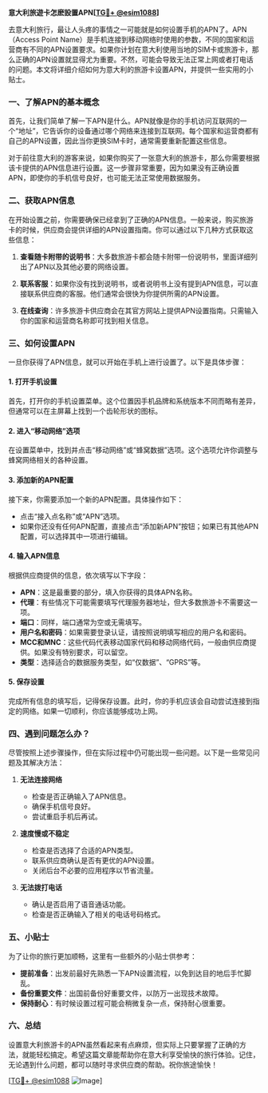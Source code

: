 **意大利旅遊卡怎麽設置APN[[TG💪+ @esim1088](https://t.me/s/esim1088)]**

去意大利旅行，最让人头疼的事情之一可能就是如何设置手机的APN了。APN（Access Point Name）是手机连接到移动网络时使用的参数，不同的国家和运营商有不同的APN设置要求。如果你计划在意大利使用当地的SIM卡或旅游卡，那么正确的APN设置就显得尤为重要。不然，可能会导致无法正常上网或者打电话的问题。本文将详细介绍如何为意大利的旅游卡设置APN，并提供一些实用的小贴士。

### 一、了解APN的基本概念

首先，让我们简单了解一下APN是什么。APN就像是你的手机访问互联网的一个“地址”，它告诉你的设备通过哪个网络来连接到互联网。每个国家和运营商都有自己的APN设置，因此当你更换SIM卡时，通常需要重新配置这些信息。

对于前往意大利的游客来说，如果你购买了一张意大利的旅游卡，那么你需要根据该卡提供的APN信息进行设置。这一步骤非常重要，因为如果没有正确设置APN，即使你的手机信号良好，也可能无法正常使用数据服务。

### 二、获取APN信息

在开始设置之前，你需要确保已经拿到了正确的APN信息。一般来说，购买旅游卡的时候，供应商会提供详细的APN设置指南。你可以通过以下几种方式获取这些信息：

1. **查看随卡附带的说明书**：大多数旅游卡都会随卡附带一份说明书，里面详细列出了APN以及其他必要的网络设置。
   
2. **联系客服**：如果你没有找到说明书，或者说明书上没有提到APN信息，可以直接联系供应商的客服。他们通常会很快为你提供所需的APN设置。

3. **在线查询**：许多旅游卡供应商会在其官方网站上提供APN设置指南。只需输入你的国家和运营商名称即可找到相关信息。

### 三、如何设置APN

一旦你获得了APN信息，就可以开始在手机上进行设置了。以下是具体步骤：

#### 1. 打开手机设置

首先，打开你的手机设置菜单。这个位置因手机品牌和系统版本不同而略有差异，但通常可以在主屏幕上找到一个齿轮形状的图标。

#### 2. 进入“移动网络”选项

在设置菜单中，找到并点击“移动网络”或“蜂窝数据”选项。这个选项允许你调整与蜂窝网络相关的各种设置。

#### 3. 添加新的APN配置

接下来，你需要添加一个新的APN配置。具体操作如下：
- 点击“接入点名称”或“APN”选项。
- 如果你还没有任何APN配置，直接点击“添加新APN”按钮；如果已有其他APN配置，可以选择其中一项进行编辑。
  
#### 4. 输入APN信息

根据供应商提供的信息，依次填写以下字段：
- **APN**：这是最重要的部分，填入你获得的具体APN名称。
- **代理**：有些情况下可能需要填写代理服务器地址，但大多数旅游卡不需要这一项。
- **端口**：同样，端口通常为空或无需填写。
- **用户名和密码**：如果需要登录认证，请按照说明填写相应的用户名和密码。
- **MCC和MNC**：这些代码代表移动国家代码和移动网络代码，一般由供应商提供。如果没有特别要求，可以留空。
- **类型**：选择适合的数据服务类型，如“仅数据”、“GPRS”等。
  
#### 5. 保存设置

完成所有信息的填写后，记得保存设置。此时，你的手机应该会自动尝试连接到指定的网络。如果一切顺利，你应该能够成功上网。

### 四、遇到问题怎么办？

尽管按照上述步骤操作，但在实际过程中仍可能出现一些问题。以下是一些常见问题及其解决方法：

1. **无法连接网络**
   - 检查是否正确输入了APN信息。
   - 确保手机信号良好。
   - 尝试重启手机后再试。

2. **速度慢或不稳定**
   - 检查是否选择了合适的APN类型。
   - 联系供应商确认是否有更优的APN设置。
   - 关闭后台不必要的应用程序以节省流量。

3. **无法拨打电话**
   - 确认是否启用了语音通话功能。
   - 检查是否正确输入了相关的电话号码格式。

### 五、小贴士

为了让你的旅行更加顺畅，这里有一些额外的小贴士供参考：

- **提前准备**：出发前最好先熟悉一下APN设置流程，以免到达目的地后手忙脚乱。
- **备份重要文件**：出国前备份好重要文件，以防万一出现技术故障。
- **保持耐心**：有时候设置过程可能会稍微复杂一点，保持耐心很重要。

### 六、总结

设置意大利旅游卡的APN虽然看起来有点麻烦，但实际上只要掌握了正确的方法，就能轻松搞定。希望这篇文章能帮助你在意大利享受愉快的旅行体验。记住，无论遇到什么问题，都可以随时寻求供应商的帮助。祝你旅途愉快！

[[TG💪+ @esim1088](https://t.me/s/esim1088) ![Image](https://i.postimg.cc/4NQfJmqS/Snipaste-2025-05-13-00-14-12.png)]
